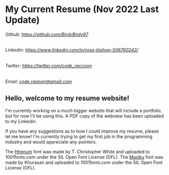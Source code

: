 # My Current Resume (Nov 2022 Last Update)

###### Github:     https://github.com/BirdyBirdy97
###### Linkedin:   https://www.linkedin.com/in/rose-bishop-506760242/
###### Twitter:    https://twitter.com/code_raccoon
###### Email:      code.raqoon@gmail.com

## **Hello, welcome to my resume website!** 

I'm currently working on a much bigger website that will include a portfolio, but for now I'll 
be using this. A PDF copy of the webview has been uploaded to my Linkedin. 

If you have any suggestions as to how I could improve my resume, please let me know! I'm currently trying to get my first job in 
the programming industry and would appreciate any pointers.

The [Hhenum](https://www.1001fonts.com/hhenum-font.html) font was made by T. Christopher White and uploaded to 1001fonts.com under 
the SIL Open Font License (OFL).
The [Masiku](https://www.1001fonts.com/masiku-font.html) font was made by Khurasan and uploaded to 1001fonts.com under 
the SIL Open Font License (OFL).
